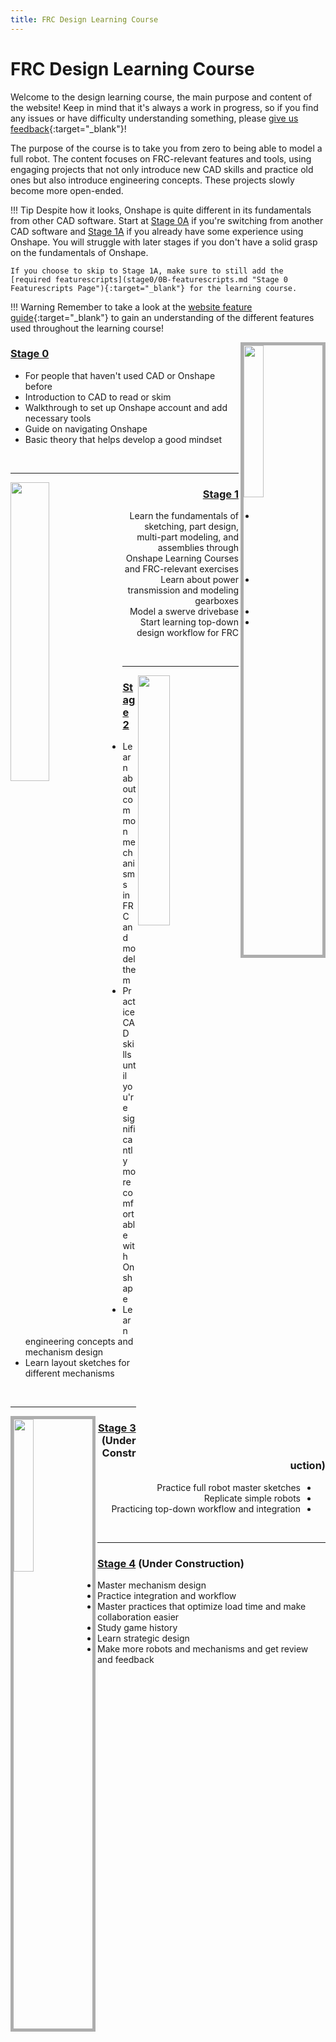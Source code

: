```yaml
---
title: FRC Design Learning Course
---
```


<style>
    .rightSide {
        ul { direction: rtl; }
        ul li a { direction: ltr; unicode-bidi: embed; }
    }
</style>

# FRC Design Learning Course

Welcome to the design learning course, the main purpose and content of the website! Keep in mind that it's always a work in progress, so if you find any issues or have difficulty understanding something, please [give us feedback](https://forms.gle/dQ6w6RXJa6vSmcpw7 "Learning Course Feedback Form"){:target="_blank"}!

The purpose of the course is to take you from zero to being able to model a full robot. The content focuses on FRC-relevant features and tools, using engaging projects that not only introduce new CAD skills and practice old ones but also introduce engineering concepts. These projects slowly become more open-ended.

!!! Tip
    Despite how it looks, Onshape is quite different in its fundamentals from other CAD software. Start at [Stage 0A](stage0/0A-whatAndWhyCAD.md "Stage 0A") if you're switching from another CAD software and [Stage 1A](stage1/1A-onshapeFundamentals.md "Stage 1A") if you already have some experience using Onshape. You will struggle with later stages if you don't have a solid grasp on the fundamentals of Onshape.

    If you choose to skip to Stage 1A, make sure to still add the [required featurescripts](stage0/0B-featurescripts.md "Stage 0 Featurescripts Page"){:target="_blank"} for the learning course.

!!! Warning
    Remember to take a look at the [website feature guide](../website-feature-guide.md "Website Feature Guide Page"){:target="_blank"} to gain an understanding of the different features used throughout the learning course!

<img src="/img/learning-course/stage0/setup/signup.webp" align="right" style="width:25%; border:5px solid #ADADAD">

### [Stage 0](stage0/0A-whatAndWhyCAD.md "Stage 0 Page")

- For people that haven't used CAD or Onshape before
- Introduction to CAD to read or skim
- Walkthrough to set up Onshape account and add necessary tools
- Guide on navigating Onshape
- Basic theory that helps develop a good mindset

<br>
<hr>

<img src="/img/learning-course/stage1b/Exercise 2 Assembly.webp" align="left" style="width:35%">

<div dir="rtl">
<h3 id="-stage-1-stage1-1a-onshapefundamentals-md-"><a href="stage1\1A-sketchPartModeling" title="Stage 1 Page">Stage 1</a></h3>
<ul>
<li>Learn the fundamentals of sketching, part design, multi-part modeling, and assemblies through Onshape Learning Courses and FRC-relevant exercises</li>
<li>Learn about power transmission and modeling gearboxes</li>
<li>Model a swerve drivebase</li>
<li>Start learning top-down design workflow for FRC</li>
</ul>
</div>

<br>
<hr>

<img src="/img/learning-course/stage2-slapdown/intakeTopLevel.webp" align="right" style="width:32%">

### [Stage 2](stage2/2A-drivebaseFullDetail.md "Stage 2 Page")

- Learn about common mechanisms in FRC and model them
- Practice CAD skills until you're significantly more comfortable with Onshape
- Learn engineering concepts and mechanism design
- Learn layout sketches for different mechanisms

<br>
<hr>

<img src="/img/learning-course/stage3/1778-2024-MS.webp" align="left" style="width:25%; border:5px solid #ADADAD">

<div dir="rtl">
<h3 id="-stage-3-stage3-3a-multidoc-ms-md-"><a href="\learning-course\stage3" title="Stage 3 Page">Stage 3</a> <strong>(Under Construction)</strong> </h3>
<ul>
<li>Practice full robot master sketches</li>
<li>Replicate simple robots</li>
<li>Practicing top-down workflow and integration</li>
</ul>
</div>

<br>
<hr>

### [Stage 4](stage4.md "Stage 4 Page") (**Under Construction**)

- Master mechanism design
- Practice integration and workflow
- Master practices that optimize load time and make collaboration easier
- Study game history
- Learn strategic design
- Make more robots and mechanisms and get review and feedback

<br>




